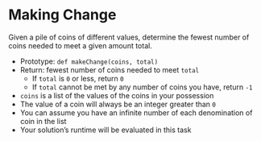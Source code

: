 # Making Change

Given a pile of coins of different values, determine the fewest number of coins needed to meet a given amount total.

* Prototype: `def makeChange(coins, total)`
* Return: fewest number of coins needed to meet `total`
    * If `total` is `0` or less, return `0`
    * If `total` cannot be met by any number of coins you have, return `-1`
* `coins` is a list of the values of the coins in your possession 
* The value of a coin will always be an integer greater than `0` 
* You can assume you have an infinite number of each denomination of coin in the list 
* Your solution’s runtime will be evaluated in this task